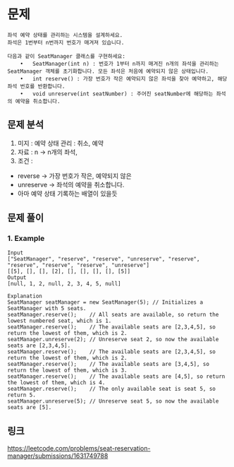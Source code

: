 # 문제 
~~~text
좌석 예약 상태를 관리하는 시스템을 설계하세요. 
좌석은 1번부터 n번까지 번호가 매겨져 있습니다.

다음과 같이 SeatManager 클래스를 구현하세요:
	•	SeatManager(int n) : 번호가 1부터 n까지 매겨진 n개의 좌석을 관리하는 SeatManager 객체를 초기화합니다. 모든 좌석은 처음에 예약되지 않은 상태입니다.
	•	int reserve() : 가장 번호가 작은 예약되지 않은 좌석을 찾아 예약하고, 해당 좌석 번호를 반환합니다.
	•	void unreserve(int seatNumber) : 주어진 seatNumber에 해당하는 좌석의 예약을 취소합니다.
~~~

## 문제 분석 
1. 미지 : 예약 상태 관리 : 취소, 예약 
2. 자료 : n -> n개의 좌석, 
3. 조건 : 
- reverse -> 가장 번호가 작은, 예약되지 않은 
- unreserve -> 좌석의 예약을 취소합니다.
- 아마 예약 상태 기록하는 배열이 있을듯

## 문제 풀이 
### 1. Example
~~~text
Input
["SeatManager", "reserve", "reserve", "unreserve", "reserve", "reserve", "reserve", "reserve", "unreserve"]
[[5], [], [], [2], [], [], [], [], [5]]
Output
[null, 1, 2, null, 2, 3, 4, 5, null]

Explanation
SeatManager seatManager = new SeatManager(5); // Initializes a SeatManager with 5 seats.
seatManager.reserve();    // All seats are available, so return the lowest numbered seat, which is 1.
seatManager.reserve();    // The available seats are [2,3,4,5], so return the lowest of them, which is 2.
seatManager.unreserve(2); // Unreserve seat 2, so now the available seats are [2,3,4,5].
seatManager.reserve();    // The available seats are [2,3,4,5], so return the lowest of them, which is 2.
seatManager.reserve();    // The available seats are [3,4,5], so return the lowest of them, which is 3.
seatManager.reserve();    // The available seats are [4,5], so return the lowest of them, which is 4.
seatManager.reserve();    // The only available seat is seat 5, so return 5.
seatManager.unreserve(5); // Unreserve seat 5, so now the available seats are [5].
~~~


## 링크
https://leetcode.com/problems/seat-reservation-manager/submissions/1631749788